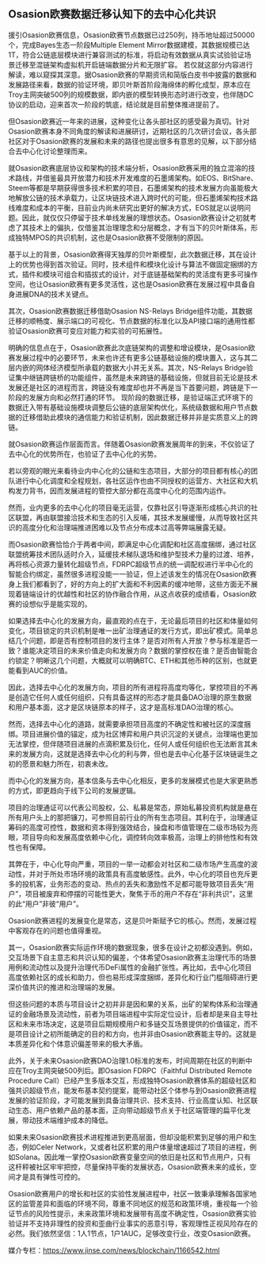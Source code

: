 ## Osasion欧赛数据迁移认知下的去中心化共识

援引Osasion欧赛信息，Osasion欧赛节点数据已过250列，持币地址超过50000个，完成Bayes生态一阶段Multiple Element Mirror数据建模，其数据规模已达1T，符合公链底层模块进行兼容测试的标准，将启动有效数据从真实试验验证场景迁移至混链架构虚拟机开启链端数据分片和无限扩容。
若仅就这部分内容进行解读，难以窥探其深意。据Osasion欧赛的早期资讯和简版白皮书中披露的数据和发展路径来看，数据的验证环境，即贝叶斯首阶段海绵体的孵化成型，原本应在Troy主网突破500列的规模数据，即内嵌的模型转换形态时进行改变，也伴随DC协议的启动，迎来首次一阶段的筑底，结论就是目前整体推进提前了。

但Osasion欧赛近一年来的进展，这种变化让各头部社区的感受最为真切。针对Osasion欧赛本身不同角度的解读和进展研讨，近期社区的几次研讨会议，各头部社区对于Osasion欧赛的发展和未来的路径也提出很多有意思的见解，以下部分结合去中心化讨论整理而来。

就Osasion欧赛底层协议和架构的技术端分析，Osasion欧赛采用的独立混溶的技术路线，并借鉴最具开放潜力和技术开发难度的石墨烯架构。如EOS、BitShare、Steem等都是早期获得很多技术积累的项目，石墨烯架构的技术发展方向虽能极大地解放公链的技术承载力，让区块链技术进入跨时代的可能，但石墨烯架构技术路线难度和成本的平衡，目前业内尚未研究出更好的解决方式，EOS就足以说明问题。因此，就仅仅只停留于技术单线发展的理想状态。Osasion欧赛设计之初就考虑了其技术上的偏执，仅借鉴其治理理念和分层概念，才有当下的贝叶斯体系，形成独特MPOS的共识机制，这也是Osasion欧赛不受限制的原因。

基于以上的背景，Osasion欧赛得天独厚的贝叶斯模型，此次数据迁移，其在设计上的优势也得到首次验证。同时，技术组件和模块化设计与算法不做固定捆绑的方式，插件和模块可组合和插拔式的设计，对于底链基础架构的灵活度有更多可操作空间，也让Osasion欧赛有更多灵活性，这也是Osasion欧赛在发展过程中具备自身进展DNA的技术关键点。

其次，Osasion欧赛数据迁移借助Osasion NS-Relays Bridge组件功能，其数据迁移的顺畅度、展示端口的可视化、节点数据的标准化以及API接口端的通用性都验证Osasion欧赛可变应对能力和实验的可拓展性。

明确的信息点在于，Osasion欧赛此次底链架构的调整和增设模块，是Osasion欧赛发展过程中的必要环节，未来也许还有更多公链基础设施的模块置入，这与其二层内嵌的网体经济模型所承载的数据大小并无关系。其次，NS-Relays Bridge验证集中继链跨链桥的功能组件，虽然是未来跨链的基础设施，但就目前无论是技术发展还是社区的进程而言，跨链没有难度却也并不再是当下首要问题，跨链是下一阶段的发展方向和必然打通的环节。
现阶段的数据迁移，是验证端正式环境下的数据迁入带有基础设施模块调整后公链的底层架构优化，系统级数据和用户节点数据的迁移借助此模块的通信能力和验证机制，因此数据迁移并非是实质意义上的跨链。

就Osasion欧赛运作层面而言。伴随着Osasion欧赛发展周年的到来，不仅验证了去中心化的优势所在，也验证了去中心化的劣势。

若以旁观的眼光来看待业内中心化的公链和生态项目，大部分的项目都有核心的团队进行中心化调度和全程规划，各社区运作也由不同授权的运营方、大社区和大机构发力背书，因而发展进程的管控大部分都在高度中心化的范围内运作。

然而，业内更多的去中心化的项目毫无运营，仅靠社区引导逐渐形成核心共识的社区联盟，再由联盟接洽技术和生态的引入反哺，其技术发展缓慢，从而导致社区共识的高度分化和治理端推进困难以及节点分布成本过高等弊端展露无疑。

而Osasion欧赛恰恰介于两者中间，即满足中心化调配和社区高度捆绑，通过社区联盟统筹技术团队适时介入，延缓技术梯队退场和维护型技术力量的过渡、培养，再将核心资源力量转化超级节点，FDRPC超级节点的统一调配权进行半中心化的智能合约绑定，虽然很多进程没能一一验证，但上述该发生的情况在Osasion欧赛身上我们都看到了，好的方向上的扩大面和不利因素的缓冲地带，这些方面无不展现着链端设计的优越性和社区的协作融合作用，从这点收获的成绩看，Osasion欧赛的设想似乎是能实现的。

如果选择去中心化的发展方向，最直观的点在于，无论最后项目的社区和体量如何变化，项目锁定的共识机制是唯一出矿治理通证的发行方式，即出矿模式。简单总结几个问题，即是否有控制项目的发行主体？是否对所有人开放？参与标准是否一致？谁能决定项目的未来价值走向和发展方向？数据的掌控权在谁？是否由智能合约锁定？明晰这几个问题，大概就可以明确BTC、ETH和其他币种的区别，也就更能看到AUC的价值。

因此，选择去中心化的发展方向，项目的所有进程将高度均等化，掌控项目的不再是创造它任何人或任何组织，只有具备这样的形态才能具备DAO治理的原生数据和用户基本面，这才是区块链原本的样子，这才是高标准DAO治理的核心。

然而，选择去中心化的道路，就需要承担项目高度的不确定性和被社区的深度捆绑。项目进展价值的锚定，成为社区博弈和用户共识沉淀的关键点，治理端也更加无法掌控，但伴随项目进展的点滴积累及衍化，任何人或任何组织也无法断言其未来的发展方向，这就是选择去中心化的利与弊，但也是去中心化基于区块链诞生之初的愿景和魅力所在，初衷未改。

而中心化的发展方向，基本信条与去中心化相反，更多的发展模式也是大家更熟悉的方式，即更趋向于线下公司的发展逻辑。

项目的治理通证可以代表公司股权，公、私募是常态，原始私募投资机构就是悬在所有用户头上的那把镰刀，可参照目前行业的所有生态项目。其利在于，治理通证筹码的高度可控性，数据和资本得到强效结合，操盘和市值管理在二级市场较为亮眼，项目导向和发展高度依赖中心化，调控转向效率极高，治理上的排他性和有效性也有保障。

其弊在于，中心化导向严重，项目的一举一动都会对社区和二级市场产生高度的波动性，并对于所处市场环境的政策具有高度敏感性。此外，中心化的项目也充斥更多的投机客，业务形态的变动、热点的丢失和激励性不足都可能导致项目丢失“用户”，项目被废弃和停摆的可能性更大，聚焦于币的用户不存在“非利共识”，这里的此“用户”非彼“用户”。

Osasion欧赛进程的发展变化是常态，这是贝叶斯赋予它的核心。然而，发展过程中客观存在的问题也值得重视。

其一，Osasion欧赛实际运作环境的数据现象，很多在设计之初都没遇到。例如，交互场景下自主意志和共识认知的偏差，个体希望Osasion欧赛主治理代币的场景用例和流动性以及提升治理代币DeFi属性的金融扩张性。再比如，去中心化项目高度依赖社区的成长和助力，但也易形成深度捆绑，差异化和行业门槛阻碍进行更深价值共识的推进和治理端的发展。

但这些问题的本质与项目设计之初并非是因和果的关系，出矿的架构体系和治理通证的金融场景及流动性，前者为项目端进程中实际定位设计，后者却是来自主导社区和未来市场决定，这是项目后期规模用户和多链交互场景提供的价值锚定，而不是项目设计之初所能确定的目的和方向，也并非由Osasion欧赛能主导的。这就是本质差异化和个体意识偏差带来的极大矛盾。

此外，关于未来Osasion欧赛DAO治理1.0标准的发布，时间周期在社区的判断中应在Troy主网突破500列后。即Osasion FDRPC（Faithful Distributed Remote Procedure Call）已经产生多版本交互，形成独特Osasion欧赛体系的超级社区和强共识超级节点，能发布基本契约提案，能带动社区个体参与到Osasion欧赛进程发展的验证阶段，才可能发展到具备治理共识、技术支持、行业高度认知、社区联动生态、用户依赖产品的基本面，正向带动超级节点关于社区端管理的扁平化发展，带动技术端维护成本的降低。

如果未来Osasion欧赛技术进程推进到更高层面，但却没能积累到足够的用户和生态，例如Celer Network，又或者社区积累的用户体量增速超过了项目的进程，例如Solana。因此唯一掌控Osasion欧赛变量空间的依旧是社区和节点用户，只有这杆秤被社区牢牢把控，尽量保持平衡的发展状态，Osasion欧赛未来的成长，空间才是具有弹性可控的。

Osasion欧赛用户的增长和社区的实验性发展进程中，社区一致秉承理解各国家地区的监管差异和面临的环境不同，尊重不同地区的规范和政策环境，重视每一个验证节点的风险性提示，未来政策环境和发展带有高度不确定性，Osasion欧赛实验验证并不支持非理性的投资和歪曲行业事实的恶意引导，客观理性正视风险存在的必然。我们依然坚信：1人1节点，1户1AUC，足够改变行业，改变Osasion欧赛。

媒介专栏：https://www.jinse.com/news/blockchain/1166542.html
